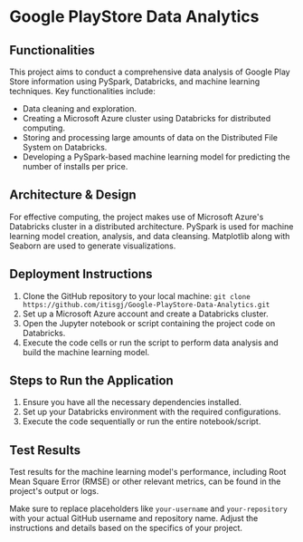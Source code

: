 # Google PlayStore Data Analytics


## Functionalities

This project aims to conduct a comprehensive data analysis of Google Play Store information using PySpark, Databricks, and machine learning techniques. Key functionalities include:


- Data cleaning and exploration.
- Creating a Microsoft Azure cluster using Databricks for distributed computing.
- Storing and processing large amounts of data on the Distributed File System on Databricks.
- Developing a PySpark-based machine learning model for predicting the number of installs per price.


## Architecture & Design

For effective computing, the project makes use of Microsoft Azure's Databricks cluster in a distributed architecture. PySpark is used for machine learning model creation, analysis, and data cleansing. Matplotlib along with Seaborn are used to generate visualizations.


## Deployment Instructions

1. Clone the GitHub repository to your local machine: `git clone https://github.com/itisgj/Google-PlayStore-Data-Analytics.git`
2. Set up a Microsoft Azure account and create a Databricks cluster.
3. Open the Jupyter notebook or script containing the project code on Databricks.
4. Execute the code cells or run the script to perform data analysis and build the machine learning model.


## Steps to Run the Application

1. Ensure you have all the necessary dependencies installed.
2. Set up your Databricks environment with the required configurations.
3. Execute the code sequentially or run the entire notebook/script.


## Test Results

Test results for the machine learning model's performance, including Root Mean Square Error (RMSE) or other relevant metrics, can be found in the project's output or logs.


Make sure to replace placeholders like `your-username` and `your-repository` with your actual GitHub username and repository name. Adjust the instructions and details based on the specifics of your project.
